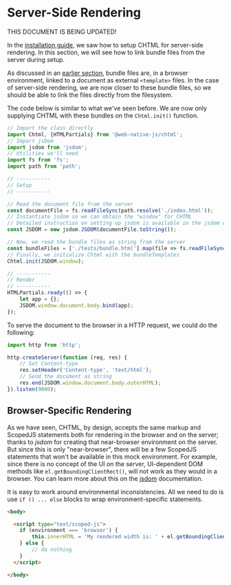 # Server-Side Rendering
THIS DOCUMENT IS BEING UPDATED!

In the [installation guide](/chtml/guide/intallation.md), we saw how to setup CHTML for server-side rendering. In this section, we will see how to link bundle files from the server during setup.

As discussed in an [earlier section](/chtml/html-partials/README.md#bundles), bundle files are, in a browser environment, linked to a document as external `<template>` files. In the case of server-side rendering, we are now closer to these bundle files, so we should be able to link the files directly from the filesystem.

The code below is similar to what we've seen before. We are now only supplying CHTML with these bundles on the `Chtml.init()` function.

```js
// Import the class directly
import Chtml, {HTMLPartials} from '@web-native-js/chtml';
// Import jsDom
import jsdom from 'jsdom';
// Utilities we'll need
import fs from 'fs';
import path from 'path';

// -----------
// Setup
// -----------

// Read the document file from the server
const documentFile = fs.readFileSync(path.resolve('./index.html'));
// Instantiate jsdom so we can obtain the "window" for CHTML
// Detailed instruction on setting up jsdom is available in the jsdom docs
const JSDOM = new jsdom.JSDOM(documentFile.toString());

// Now, we read the bundle files as string from the server
const bundleFiles = ['./tests/bundle.html'].map(file => fs.readFileSync(path.resolve(file)).toString());
// Finally, we initialize Chtml with the bundleTemplates
Chtml.init(JSDOM.window);

// -----------
// Render
// -----------
HTMLPartials.ready(() => {
    let app = {};
    JSDOM.window.document.body.bind(app);
});
```

To serve the document to the browser in a HTTP request, we could do the following:

```js
import http from 'http';

http.createServer(function (req, res) {
    // Set Content-type
    res.setHeader('Content-type', 'text/html');
    // Send the document as string
    res.end(JSDOM.window.document.body.outerHTML);
}).listen(9000);
```

## Browser-Specific Rendering
As we have seen, CHTML, by design, accepts the same markup and ScopedJS statements both for rendering in the browser and on the server; thanks to *jsdom* for creating that near-browser environment on the server. But since this is only "near-browser", there will be a few ScopedJS statements that won't be available in this mock environment. For example, since there is no concept of the UI on the server, UI-dependent DOM methods like `el.getBoundingClientRect()`, will not work as they would in a browser. You can learn more about this on the [jsdom](https://github.com/jsdom/jsdom) documentation.

It is easy to work around environmental inconsistencies. All we need to do is use `if () ... else` blocks to wrap environment-specific statements.

```html
<body>

  <script type="text/scoped-js">
    if (environment === 'browser') {
        this.innerHTML = 'My rendered width is: ' + el.getBoundingClientRect().width;
    } else {
        // do nothing
    }
  </script>

</body>
```